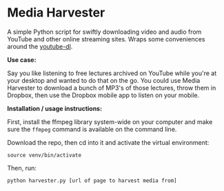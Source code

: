 # Media Harvester

A simple Python script for swiftly downloading video and audio from YouTube and other online streaming sites. Wraps some conveniences around the [youtube-dl](https://rg3.github.io/youtube-dl).

**Use case:** 

Say you like listening to free lectures archived on YouTube while you're at your desktop and wanted to do that on the go. You could use Media Harvester to download a bunch of MP3's of those lectures, throw them in Dropbox, then use the Dropbox mobile app to listen on your mobile.

**Installation / usage instructions:**

First, install the ffmpeg library system-wide on your computer and make sure the `ffmpeg` command is available on the command line.

Download the repo, then cd into it and activate the virtual environment:

`source venv/bin/activate`

Then, run:

`python harvester.py [url of page to harvest media from]`